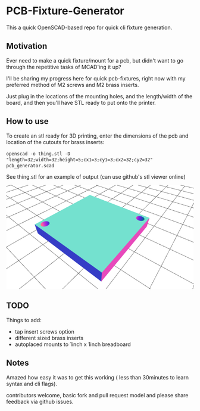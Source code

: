 # PCB-Fixture-Generator

This a quick OpenSCAD-based repo for quick cli fixture generation.

## Motivation

Ever need to make a quick fixture/mount for a pcb, but didn't want to go through the repetitive tasks of MCAD'ing it up?

I'll be sharing my progress here for quick pcb-fixtures, right now with my preferred method of M2 screws and M2 brass inserts.

Just plug in the locations of the mounting holes, and the length/width of the board, and then you'll have STL ready to put onto the printer.

## How to use

To create an stl ready for 3D printing, enter the dimensions of the pcb and location of the cutouts for brass inserts:

```
openscad -o thing.stl -D "length=32;width=32;height=5;cx1=3;cy1=3;cx2=32;cy2=32" pcb_generator.scad 
```

See thing.stl for an example of output (can use github's stl viewer online)

![Screenshot](thing2.png)

## TODO

Things to add:

- tap insert screws option
- different sized brass inserts
- autoplaced mounts to 1inch x 1inch breadboard

## Notes

Amazed how easy it was to get this working ( less than 30minutes to learn syntax and cli flags).

contributors welcome, basic fork and pull request model and please share feedback via github issues.
